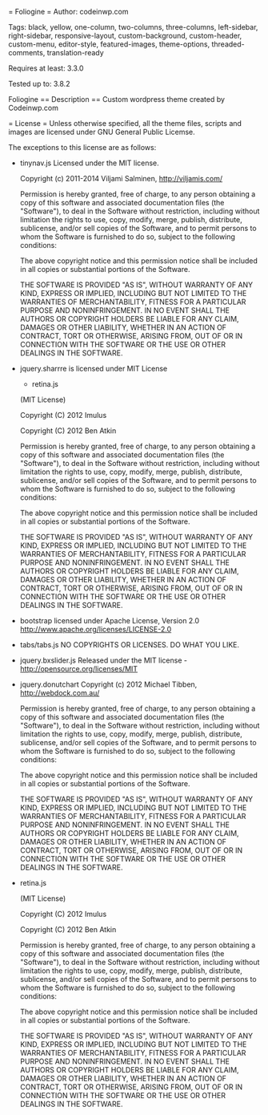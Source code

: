 = Foliogine =
Author: codeinwp.com

Tags: black, yellow, one-column, two-columns, three-columns, left-sidebar, right-sidebar, responsive-layout, custom-background, custom-header, custom-menu, editor-style,
featured-images, theme-options, threaded-comments, translation-ready

Requires at least:	3.3.0

Tested up to:		3.8.2


Foliogine
== Description ==
Custom wordpress theme created by Codeinwp.com



= License =
Unless otherwise specified, all the theme files, scripts and images are licensed under GNU General Public Licemse.

The exceptions to this license are as follows: 
* tinynav.js 
	Licensed under the MIT license.

	Copyright (c) 2011-2014 Viljami Salminen, http://viljamis.com/

	Permission is hereby granted, free of charge, to any person obtaining a copy of this software and associated documentation files (the "Software"), to deal in the Software without restriction, including without limitation the rights to use, copy, modify, merge, publish, distribute, sublicense, and/or sell copies of the Software, and to permit persons to whom the Software is furnished to do so, subject to the following conditions:

	The above copyright notice and this permission notice shall be included in all copies or substantial portions of the Software.

	THE SOFTWARE IS PROVIDED "AS IS", WITHOUT WARRANTY OF ANY KIND, EXPRESS OR IMPLIED, INCLUDING BUT NOT LIMITED TO THE WARRANTIES OF MERCHANTABILITY, FITNESS FOR A PARTICULAR PURPOSE AND NONINFRINGEMENT. IN NO EVENT SHALL THE AUTHORS OR COPYRIGHT HOLDERS BE LIABLE FOR ANY CLAIM, DAMAGES OR OTHER LIABILITY, WHETHER IN AN ACTION OF CONTRACT, TORT OR OTHERWISE, ARISING FROM, OUT OF OR IN CONNECTION WITH THE SOFTWARE OR THE USE OR OTHER DEALINGS IN THE SOFTWARE.
	
* jquery.sharrre is licensed under MIT License
	* retina.js 


	(MIT License)


	Copyright (C) 2012 Imulus


	Copyright (C) 2012 Ben Atkin


	Permission is hereby granted, free of charge, to any person obtaining a copy of this software and associated documentation files (the "Software"), to deal in the Software without restriction, including without limitation the rights to use, copy, modify, merge, publish, distribute, sublicense, and/or sell copies of the Software, and to permit persons to whom the Software is furnished to do so, subject to the following conditions:


	The above copyright notice and this permission notice shall be included in all copies or substantial portions of the Software.


	THE SOFTWARE IS PROVIDED "AS IS", WITHOUT WARRANTY OF ANY KIND, EXPRESS OR IMPLIED, INCLUDING BUT NOT LIMITED TO THE WARRANTIES OF MERCHANTABILITY, FITNESS FOR A PARTICULAR PURPOSE AND NONINFRINGEMENT. IN NO EVENT SHALL THE AUTHORS OR COPYRIGHT HOLDERS BE LIABLE FOR ANY CLAIM, DAMAGES OR OTHER LIABILITY, WHETHER IN AN ACTION OF CONTRACT, TORT OR OTHERWISE, ARISING FROM, OUT OF OR IN CONNECTION WITH THE SOFTWARE OR THE USE OR OTHER DEALINGS IN THE SOFTWARE.
	
* bootstrap licensed under Apache License, Version 2.0 http://www.apache.org/licenses/LICENSE-2.0
* tabs/tabs.js
	NO COPYRIGHTS OR LICENSES. DO WHAT YOU LIKE.
	
* jquery.bxslider.js 
	Released under the MIT license - http://opensource.org/licenses/MIT
	
* jquery.donutchart
	Copyright (c) 2012 Michael Tibben, http://webdock.com.au/

	Permission is hereby granted, free of charge, to any person obtaining
	a copy of this software and associated documentation files (the
	"Software"), to deal in the Software without restriction, including
	without limitation the rights to use, copy, modify, merge, publish,
	distribute, sublicense, and/or sell copies of the Software, and to
	permit persons to whom the Software is furnished to do so, subject to
	the following conditions:

	The above copyright notice and this permission notice shall be
	included in all copies or substantial portions of the Software.

	THE SOFTWARE IS PROVIDED "AS IS", WITHOUT WARRANTY OF ANY KIND,
	EXPRESS OR IMPLIED, INCLUDING BUT NOT LIMITED TO THE WARRANTIES OF
	MERCHANTABILITY, FITNESS FOR A PARTICULAR PURPOSE AND
	NONINFRINGEMENT. IN NO EVENT SHALL THE AUTHORS OR COPYRIGHT HOLDERS BE
	LIABLE FOR ANY CLAIM, DAMAGES OR OTHER LIABILITY, WHETHER IN AN ACTION
	OF CONTRACT, TORT OR OTHERWISE, ARISING FROM, OUT OF OR IN CONNECTION
	WITH THE SOFTWARE OR THE USE OR OTHER DEALINGS IN THE SOFTWARE.
	
* retina.js 


	(MIT License)


	Copyright (C) 2012 Imulus


	Copyright (C) 2012 Ben Atkin


	Permission is hereby granted, free of charge, to any person obtaining a copy of this software and associated documentation files (the "Software"), to deal in the Software without restriction, including without limitation the rights to use, copy, modify, merge, publish, distribute, sublicense, and/or sell copies of the Software, and to permit persons to whom the Software is furnished to do so, subject to the following conditions:


	The above copyright notice and this permission notice shall be included in all copies or substantial portions of the Software.


	THE SOFTWARE IS PROVIDED "AS IS", WITHOUT WARRANTY OF ANY KIND, EXPRESS OR IMPLIED, INCLUDING BUT NOT LIMITED TO THE WARRANTIES OF MERCHANTABILITY, FITNESS FOR A PARTICULAR PURPOSE AND NONINFRINGEMENT. IN NO EVENT SHALL THE AUTHORS OR COPYRIGHT HOLDERS BE LIABLE FOR ANY CLAIM, DAMAGES OR OTHER LIABILITY, WHETHER IN AN ACTION OF CONTRACT, TORT OR OTHERWISE, ARISING FROM, OUT OF OR IN CONNECTION WITH THE SOFTWARE OR THE USE OR OTHER DEALINGS IN THE SOFTWARE.	